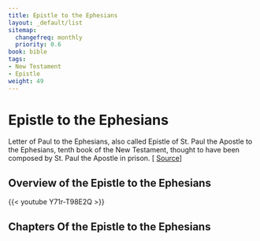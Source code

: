 ```yaml
---
title: Epistle to the Ephesians
layout: _default/list
sitemap:
  changefreq: monthly
  priority: 0.6
book: bible
tags:
- New Testament
- Epistle
weight: 49
---
```

# Epistle to the Ephesians

Letter of Paul to the Ephesians, also called Epistle of St. Paul the Apostle to the Ephesians, tenth book of the New Testament, thought to have been composed by St. Paul the Apostle in prison. [ [Source](https://www.britannica.com/topic/Letter-of-Paul-to-the-Ephesians)]

## Overview of the Epistle to the Ephesians
{{< youtube Y71r-T98E2Q >}}

## Chapters Of the Epistle to the Ephesians

